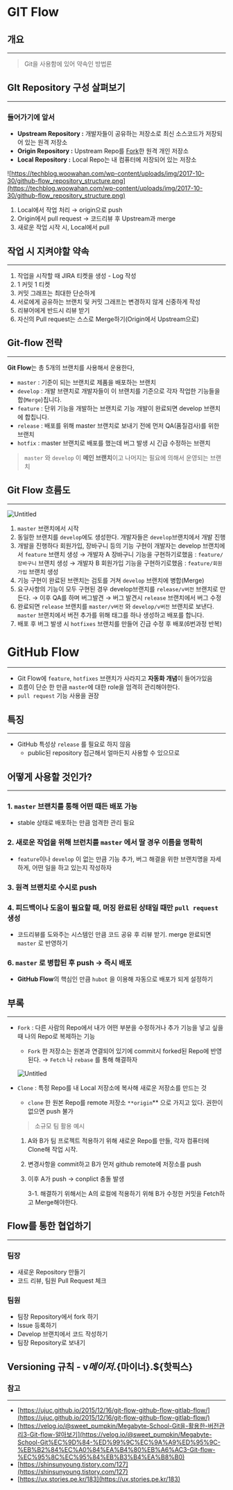 # GIT Flow

## 개요

---

> Git을 사용함에 있어 약속인 방법론
> 

## GIt Repository 구성 살펴보기

---

### 들어가기에 앞서

- **Upstream Repository :** 
개발자들이 공유하는 저장소로 최신 소스코드가 저장되어 있는 원격 저장소
- **Origin Repository :** 
Upstream Repo를 [Fork](https://www.notion.so/GIT-Flow-e885e6b8cebc41ab8927c99154f5d24a)한 원격 개인 저장소
- **Local Repository :** 
Local Repo는 내 컴퓨터에 저장되어 있는 저장소

![https://techblog.woowahan.com/wp-content/uploads/img/2017-10-30/github-flow_repository_structure.png](https://techblog.woowahan.com/wp-content/uploads/img/2017-10-30/github-flow_repository_structure.png)

1. Local에서 작업 처리 → origin으로 push
2. Origin에서 pull request → 코드리뷰 후 Upstream과 merge
3. 새로운 작업 시작 시, Local에서 pull

## 작업 시 지켜야할 약속

---

1. 작업을 시작할 때 JIRA 티켓을 생성 - Log 작성
2. 1 커밋 1 티켓
3. 커밋 그래프는 최대한 단순하게
4. 서로에게 공유하는 브랜치 및 커밋 그래프는 변경하지 않게 신중하게 작성
5. 리뷰어에게 반드시 리뷰 받기
6. 자신의 Pull request는 스스로 Merge하기(Origin에서 Upstream으로)

## Git-flow 전략

---

**Git Flow**는  총 5개의 브랜치를 사용해서 운용한다,

- `master` : 기준이 되는 브랜치로 제품을 배포하는 브랜치
- `develop` : 개발 브랜치로 개발자들이 이 브랜치를 기준으로 각자 작업한 기능들을 합(`Merge`)칩니다.
- `feature` : 단위 기능을 개발하는 브랜치로 기능 개발이 완료되면 develop 브랜치에 합칩니다.
- `release` : 배포를 위해 master 브랜치로 보내기 전에 먼저 QA(품질검사)를 위한 브랜치
- `hotfix` : master 브랜치로 배포를 했는데 버그 발생 시 긴급 수정하는 브랜치

> `master` 와 `develop` 이 **메인 브랜치**이고 나머지는 필요에 의해서 운영되는 브랜치
> 

## Git Flow 흐름도

---

![Untitled](GIT%20Flow%20e885e6b8cebc41ab8927c99154f5d24a/Untitled.png)

1. `master` 브랜치에서 시작
2. 동일한 브랜치를 `develop`에도 생성한다. 개발자들은 `develop`브랜치에서 개발 진행
3. 개발을 진행하다 회원가입, 장바구니 등의 기능 구현이 개발자는 develop 브랜치에서 `feature` 브랜치 생성
→ 개발자 A 장바구니 기능을 구현하기로했음 : `feature/장바구니` 브랜치 생성
→ 개발자 B 회원가입 기능을 구현하기로했음 : `feature/회원가입` 브랜치 생성
4. 기능 구현이 완료된 브랜치는 검토를 거쳐 `develop` 브랜치에 병합(Merge)
5. 요구사항의 기능이 모두 구현된 경우 develop브랜치를 `release/v버전` 브랜치로 만든다.
→ 이후 QA를 하며 버그발견
→ 버그 발견시 `release` 브랜치에서 버그 수정
6. 완료되면 `release` 브랜치를 `master/v버전` 와 `develop/v버전` 브랜치로 보낸다. `master` 브랜치에서 버전 추가를 위해 태그를 하나 생성하고 배포를 합니다.
7. 배포 후 버그 발생 시 `hotfixes` 브랜치를 만들어 긴급 수정 후 배포(6번과정 반복)

# GitHub Flow

---

- Git Flow에 `feature`, `hotfixes` 브랜치가 사라지고 **자동화 개념**이 들어가있음
- 흐름이 단순 한 만큼 `master`에 대한 role을 엄격히 관리해야한다.
- `pull request` 기능 사용을 권장

## 특징

---

- GitHub 특성상 `release` 를 필요로 하지 않음
    - public된 repository 접근해서 얼마든지 사용할 수 있으므로

## 어떻게 사용할 것인가?

---

### 1. `master` 브랜치를 통해 어떤 때든 배포 가능

- stable 상태로 배포하는 만큼 엄격한 관리 필요

### 2. 새로운 작업을 위해 브런치를 `master` 에서 딸 경우 이름을 명확히

- `feature`이나 `develop` 이 없는 만큼 기능 추가, 버그 해결을 위한 브랜치명을 자세하게, 어떤 일을 하고 있는지 작성하자

### 3. 원격 브랜치로 수시로 push

### 4. 피드백이나 도움이 필요할 때, 머징 완료된 상태일 때만 `pull request` 생성

- 코드리뷰를 도와주는 시스템인 만큼 코드 공유 후 리뷰 받기. merge 완료되면 `master` 로 반영하기

### 6. `master` 로 병합된 후 push → 즉시 배포

- **GitHub Flow**의 핵심인 만큼 `hubot` 을 이용해 자동으로 배포가 되게 설정하기

## 부록

---

- `Fork` : 다른 사람의 Repo에서 내가 어떤 부분을 수정하거나 추가 기능을 넣고 싶을 때 나의 Repo로 복제하는 기능
    - `Fork` 한 저장소는 원본과 연결되어 있기에 commit시 forked된 Repo에 반영된다.
    → `Fetch` 나 `rebase` 를 통해 해결하자
    
    ![Untitled](GIT%20Flow%20e885e6b8cebc41ab8927c99154f5d24a/Untitled%201.png)
    
- `Clone` : 특정 Repo를 내 Local 저장소에 복사해 새로운 저장소를 만드는 것
    - `clone` 한 원본 Repo를 remote 저장소 `**origin`** 으로 가지고 있다. 권한이 없으면 push 불가
    
    > 소규모 팀 활용 예시
    > 
    1. A와 B가 팀 프로젝트 적용하기 위해 새로운 Repo를 만들, 각자 컴퓨터에 Clone해 작업 시작.
    2. 변경사항을 commit하고 B가 먼저 github remote에 저장소를 push
    3. 이후 A가 push → conplict 충돌 발생
        
        3-1. 해결하기 위해서는 A의 로컬에 적용하기 위해 B가 수정한 커밋을 Fetch하고 Merge해야한다.
        

## Flow를 통한 협업하기

---

### 팀장

- 새로운 Repository 만들기
- 코드 리뷰, 팀원 Pull Request 체크

### 팀원

- 팀장 Repository에서 fork 하기
- Issue 등록하기
- Develop 브랜치에서 코드 작성하기
- 팀장 Repository로 보내기

## Versioning 규칙 - v${메이저}.${마이너}.${핫픽스}

### 참고

---

- [https://ujuc.github.io/2015/12/16/git-flow-github-flow-gitlab-flow/](https://ujuc.github.io/2015/12/16/git-flow-github-flow-gitlab-flow/)
- [https://velog.io/@sweet_pumpkin/Megabyte-School-Git을-활용한-버전관리3-Git-flow-알아보기](https://velog.io/@sweet_pumpkin/Megabyte-School-Git%EC%9D%84-%ED%99%9C%EC%9A%A9%ED%95%9C-%EB%B2%84%EC%A0%84%EA%B4%80%EB%A6%AC3-Git-flow-%EC%95%8C%EC%95%84%EB%B3%B4%EA%B8%B0)
- [https://shinsunyoung.tistory.com/127](https://shinsunyoung.tistory.com/127)
- [https://ux.stories.pe.kr/183](https://ux.stories.pe.kr/183)
